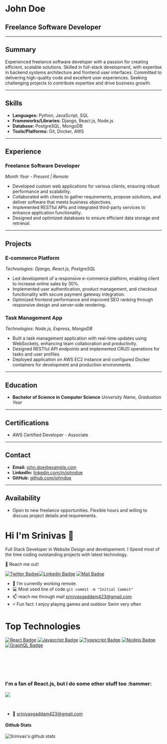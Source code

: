 # John Doe
## Freelance Software Developer

---

## Summary
Experienced freelance software developer with a passion for creating efficient, scalable solutions. Skilled in full-stack development, with expertise in backend systems architecture and frontend user interfaces. Committed to delivering high-quality code and excellent user experiences. Seeking challenging projects to contribute expertise and drive business growth.

---

## Skills
- **Languages:** Python, JavaScript, SQL
- **Frameworks/Libraries:** Django, React.js, Node.js
- **Database:** PostgreSQL, MongoDB
- **Tools/Platforms:** Git, Docker, AWS

---

## Experience

### Freelance Software Developer
*Month Year - Present | Remote*

- Developed custom web applications for various clients, ensuring robust performance and scalability.
- Collaborated with clients to gather requirements, propose solutions, and deliver software that meets business objectives.
- Implemented RESTful APIs and integrated third-party services to enhance application functionality.
- Designed and optimized databases to ensure efficient data storage and retrieval.

---

## Projects

### E-commerce Platform
*Technologies: Django, React.js, PostgreSQL*

- Led development of a responsive e-commerce platform, enabling client to increase online sales by 30%.
- Implemented user authentication, product management, and checkout functionality with secure payment gateway integration.
- Optimized frontend performance and improved SEO ranking through responsive design and server-side rendering.

### Task Management App
*Technologies: Node.js, Express, MongoDB*

- Built a task management application with real-time updates using WebSockets, enhancing team collaboration and productivity.
- Designed RESTful API endpoints and implemented CRUD operations for tasks and user profiles.
- Deployed application on AWS EC2 instance and configured Docker containers for development and production environments.

---

## Education
- **Bachelor of Science in Computer Science**
  *University Name, Graduation Year*

---

## Certifications
- AWS Certified Developer - Associate

---

## Contact
- **Email:** john.doe@example.com
- **LinkedIn:** [linkedin.com/in/johndoe](https://www.linkedin.com/in/johndoe)
- **GitHub:** [github.com/johndoe](https://github.com/johndoe)

---

## Availability
- Open to new freelance opportunities. Flexible hours and willing to discuss project details and requirements.



<h1> Hi I'm Srinivas 👋</h1>

 <p>Full Stack Developer in Website Design and developement. I Spend most of the time coding outstanding projects with latest technology.</p>

<p></p>

🔭  Reach me out!


[![Twitter Badge](https://img.shields.io/badge/-@s_geddam-1ca0f1?style=flat&labelColor=1ca0f1&logo=twitter&logoColor=white&link=https://twitter.com/Ipenywis)](https://twitter.com/s_geddam)[![Linkedin Badge](https://img.shields.io/badge/-SrinivasGaddam-0e76a8?style=flat&labelColor=0e76a8&logo=linkedin&logoColor=white)](https://www.linkedin.com/in/purnagaddam93/) [![Mail Badge](https://img.shields.io/badge/-srinivasgaddam423-c0392b?style=flat&labelColor=c0392b&logo=gmail&logoColor=white)](mailto:srinivasgaddam423@gmail.com)




<p></p>

- 🔭 I’m currently working remote.
- :computer: Most used line of code `git commit -m "Initial Commit"`
- 📫 reach me through mail srinivasgaddam423@gmail.com
- ⚡ Fun fact: I enjoy playing games and outdoor Swim very often
<p></p>

<h1>Top Technologies</h1>

<!-- TODO: Make technologies links takes you to repositories -->

[![React Badge](https://img.shields.io/badge/-React-61DBFB?style=for-the-badge&labelColor=black&logo=react&logoColor=61DBFB)](#) [![Javascript Badge](https://img.shields.io/badge/-Javascript-F0DB4F?style=for-the-badge&labelColor=black&logo=javascript&logoColor=F0DB4F)](#) [![Typescript Badge](https://img.shields.io/badge/-Typescript-007acc?style=for-the-badge&labelColor=black&logo=typescript&logoColor=007acc)](#) [![Nodejs Badge](https://img.shields.io/badge/-Nodejs-3C873A?style=for-the-badge&labelColor=black&logo=node.js&logoColor=3C873A)](#) [![GraphQL Badge](https://img.shields.io/badge/-GraphQl-e535ab?style=for-the-badge&labelColor=black&logo=node.js&logoColor=e535ab)](#)

<br />
<br />
<br />
<br />
<h3>
  I'm a fan of React.js, but I do some other stuff too :hammer:
</h3>

<p >
<img src="https://andyruwruw.vercel.app/api/skills"> 
</p>


<br />



- :email: srinivasgaddam423@gmail.com
#### Github Stats

![Srinivas's github stats](https://github-readme-stats.vercel.app/api?username=srinivasgpc&count_private=true&theme=tokyonight&hide=contribs,prs)
